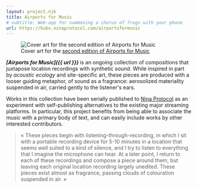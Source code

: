 ```yaml
---
layout: project.njk
title: Airports for Music
# subtitle: Web-app for summoning a chorus of frogs with your phone
url: https://hubs.ninaprotocol.com/airportsformusic
---
```

<!-- ## {{ subtitle }} -->

<figure class="figure-medium">
  <img src="https://nina.imgix.net/https%3A%2F%2Fwww.arweave.net%2FrjEf_KNl44Bt_N6l--G03ZoRiqOWFOO-z2XG46b9DPw?ixlib=js-3.8.0&width=1200&fm=webp&s=f21a383c96e8a5efd68abc9af3805a2b" alt="Cover art for the second edition of Airports for Music">
  <figcaption>Cover art for the <a href="https://hubs.ninaprotocol.com/airportsformusic/releases/5Nr5R2ks3ttcFtqRJW7WKygx8NG4v5EUxo3DaErGKPQg" target="_blank">second edition of Airports for Music</a></figcaption>
</figure>

_**[Airports for Music]({{ url }})**_ is an ongoing collection of compositions that juxtapose location recordings with synthetic sound. While inspired in part by *acoustic ecology* and site-specific art, these pieces are produced with a looser guiding metaphor, of sound as a fragrance: aerosolized materiality suspended in air, carried gently to the listener's ears.

Works in this collection have been serially published to [Nina Protocol](https://www.ninaprotocol.com/) as an experiment with self-publishing alternatives to the existing major streaming platforms. In particular, this project benefits from being able to associate the music with a primary body of text, and can easily include works by other interested contributors.

<!-- Similar to distilling a fragrance, I think of this project as exploration  -->

<!-- There's an inherent _lossiness_ to making location recordings, which reduce all the sensory dimensions of immediate physical experience to a two-dimensional recording in time -->

> « These pieces begin with listening-through-recording, in which I sit with a portable recording device for 5-10 minutes in a location that seems well suited to a kind of silence, and I try to listen to everything that I imagine the microphone can hear. At a later point, I return to each of these recordings and compose a piece around them, but leaving each original location recording largely unedited. These pieces exist almost as fragrance, passing clouds of colouration suspended in air. »

